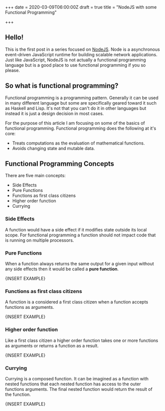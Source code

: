 +++
date = 2020-03-09T06:00:00Z
draft = true
title = "NodeJS with some Functional Programming"

+++
## Hello!

This is the first post in a series focused on [NodeJS](https://nodejs.org/en/about/ "NodeJS"). Node is a asynchronous event-driven JavaScript runtime for building scalable network applications. Just like JavaScript, NodeJS is not actually a functional programming language but is a good place to use functional programming if you so please.

## So what is functional programming?

Functional programming is a programming pattern. Generally it can be used in many different language but some are specifically geared toward it such as Haskell and Lisp. It's not that you can't do it in other languages but instead it is just a design decision in most cases.

For the purpose of this article I am focusing on some of the basics of functional programming. Functional programming does the following at it's core:

* Treats computations as the evaluation of mathematical functions.
* Avoids changing state and mutable data.

## Functional Programming Concepts

There are five main concepts:

* Side Effects
* Pure Functions
* Functions as first class citizens
* Higher order function
* Currying

### Side Effects

A function would have a side effect if it modifies state outside its local scope. For functional programming a function should not impact code that is running on multiple processors.

### Pure Functions

When a function always returns the same output for a given input without any side effects then it would be called a **pure function**.

{INSERT EXAMPLE}

### Functions as first class citizens

A function is a considered a first class citizen when a function accepts functions as arguments.

{INSERT EXAMPLE}

### Higher order function

Like a first class citizen a higher order function takes one or more functions as arguments or returns a function as a result.

{INSERT EXAMPLE}

### Currying

Currying is a composed function. It can be imagined as a function with nested functions that each nested function has access to the outer functions arguments. The final nested function would return the result of the function.

{INSERT EXAMPLE}